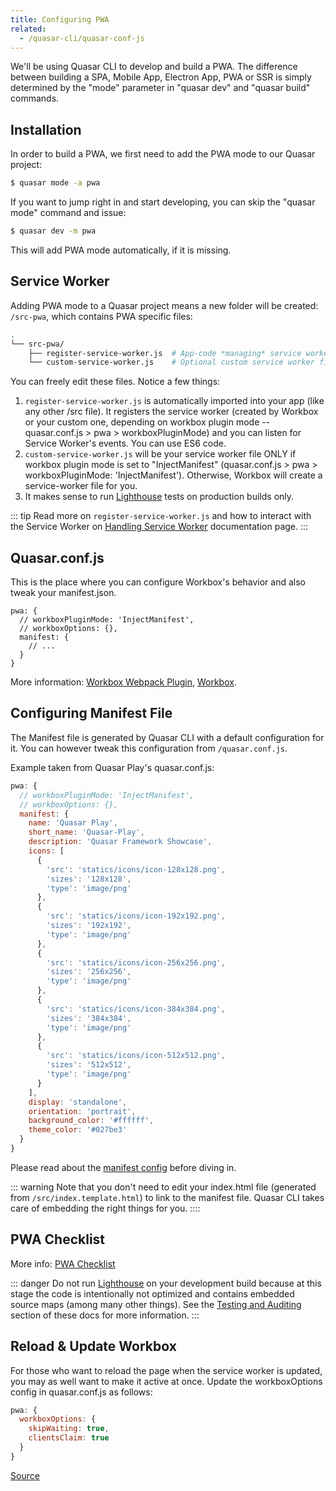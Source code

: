 ```yaml
---
title: Configuring PWA
related:
  - /quasar-cli/quasar-conf-js
---
```

We'll be using Quasar CLI to develop and build a PWA. The difference between building a SPA, Mobile App, Electron App, PWA or SSR is simply determined by the "mode" parameter in "quasar dev" and "quasar build" commands.

## Installation
In order to build a PWA, we first need to add the PWA mode to our Quasar project:
```bash
$ quasar mode -a pwa
```

If you want to jump right in and start developing, you can skip the "quasar mode" command and issue:
```bash
$ quasar dev -m pwa
```
This will add PWA mode automatically, if it is missing.

## Service Worker
Adding PWA mode to a Quasar project means a new folder will be created: `/src-pwa`, which contains PWA specific files:
```bash
.
└── src-pwa/
    ├── register-service-worker.js  # App-code *managing* service worker
    └── custom-service-worker.js    # Optional custom service worker file
```

You can freely edit these files. Notice a few things:

1. `register-service-worker.js` is automatically imported into your app (like any other /src file). It registers the service worker (created by Workbox or your custom one, depending on workbox plugin mode -- quasar.conf.js > pwa > workboxPluginMode) and you can listen for Service Worker's events. You can use ES6 code.
2. `custom-service-worker.js` will be your service worker file ONLY if workbox plugin mode is set to "InjectManifest" (quasar.conf.js > pwa > workboxPluginMode: 'InjectManifest'). Otherwise, Workbox will create a service-worker file for you.
3. It makes sense to run [Lighthouse](https://developers.google.com/web/tools/lighthouse/) tests on production builds only.

::: tip
Read more on `register-service-worker.js` and how to interact with the Service Worker on [Handling Service Worker](/quasar-cli/developing-pwa/handling-service-worker) documentation page.
:::

## Quasar.conf.js
This is the place where you can configure Workbox's behavior and also tweak your manifest.json.

```
pwa: {
  // workboxPluginMode: 'InjectManifest',
  // workboxOptions: {},
  manifest: {
    // ...
  }
}
```

More information: [Workbox Webpack Plugin](https://developers.google.com/web/tools/workbox/modules/workbox-webpack-plugin), [Workbox](https://developers.google.com/web/tools/workbox/).

## Configuring Manifest File
The Manifest file is generated by Quasar CLI with a default configuration for it. You can however tweak this configuration from `/quasar.conf.js`.

Example taken from Quasar Play's quasar.conf.js:
```js
pwa: {
  // workboxPluginMode: 'InjectManifest',
  // workboxOptions: {},
  manifest: {
    name: 'Quasar Play',
    short_name: 'Quasar-Play',
    description: 'Quasar Framework Showcase',
    icons: [
      {
        'src': 'statics/icons/icon-128x128.png',
        'sizes': '128x128',
        'type': 'image/png'
      },
      {
        'src': 'statics/icons/icon-192x192.png',
        'sizes': '192x192',
        'type': 'image/png'
      },
      {
        'src': 'statics/icons/icon-256x256.png',
        'sizes': '256x256',
        'type': 'image/png'
      },
      {
        'src': 'statics/icons/icon-384x384.png',
        'sizes': '384x384',
        'type': 'image/png'
      },
      {
        'src': 'statics/icons/icon-512x512.png',
        'sizes': '512x512',
        'type': 'image/png'
      }
    ],
    display: 'standalone',
    orientation: 'portrait',
    background_color: '#ffffff',
    theme_color: '#027be3'
  }
}
```

Please read about the [manifest config](https://developer.mozilla.org/en-US/docs/Web/Manifest) before diving in.

::: warning
Note that you don't need to edit your index.html file (generated from `/src/index.template.html`) to link to the manifest file. Quasar CLI takes care of embedding the right things for you.
::::

## PWA Checklist
More info: [PWA Checklist](https://developers.google.com/web/progressive-web-apps/checklist)

::: danger
Do not run [Lighthouse](https://developers.google.com/web/tools/lighthouse/) on your development build because at this stage the code is intentionally not optimized and contains embedded source maps (among many other things). See the [Testing and Auditing](/options/testing-and-auditing) section of these docs for more information.
:::

## Reload & Update Workbox
For those who want to reload the page when the service worker is updated, you may as well want to make it active at once. Update the workboxOptions config in quasar.conf.js as follows:

```js
pwa: {
  workboxOptions: {
    skipWaiting: true,
    clientsClaim: true
  }
}
```

[Source](https://developers.google.com/web/tools/workbox/guides/codelabs/webpack)
